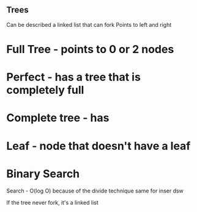 ## Trees
Can be described a linked list that can fork
Points to left and right


# Full Tree - points to 0 or 2 nodes 
# Perfect - has a tree that is completely full 
# Complete tree - has 
# Leaf - node that doesn't have a leaf

# Binary Search
Search - O(log O) because of the divide technique
same for inser dsw



If the tree never fork, it's a linked list